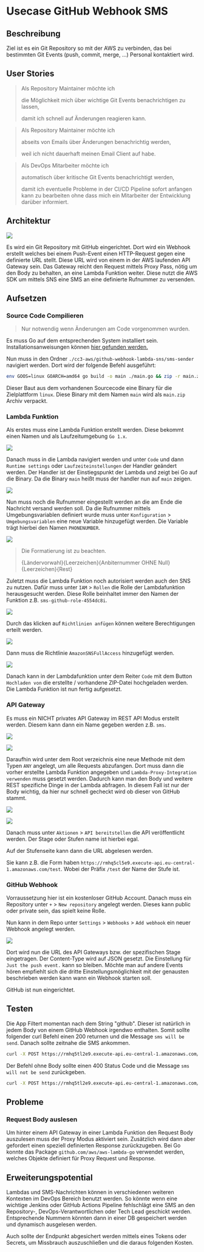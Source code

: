 # Usecase GitHub Webhook SMS

## Beschreibung

Ziel ist es ein Git Repository so mit der AWS zu verbinden, das bei bestimmten Git Events (push, commit, merge, ...) Personal kontaktiert wird.

## User Stories

> Als Repository Maintainer möchte ich
>
> die Möglichkeit mich über wichtige Git Events benachrichtigen zu lassen,
>
> damit ich schnell auf Änderungen reagieren kann.


> Als Repository Maintainer möchte ich
>
> abseits von Emails über Änderungen benachrichtig werden,
>
> weil ich nicht dauerhaft meinen Email Client auf habe.


> Als DevOps Mitarbeiter möchte ich
>
> automatisch über kritische Git Events benachrichtigt werden,
>
> damit ich eventuelle Probleme in der CI/CD Pipeline sofort anfangen kann zu bearbeiten ohne dass mich ein Mitarbeiter der Entwicklung darüber informiert.

## Architektur 

![](./images/architecture.png)

Es wird ein Git Repository mit GitHub eingerichtet.
Dort wird ein Webhook erstellt welches bei einem Push-Event einen HTTP-Request gegen eine definierte URL stellt.
Diese URL wird von einem in der AWS laufenden API Gateway sein.
Das Gateway reicht den Request mittels Proxy Pass, nötig um den Body zu behalten, an eine Lambda Funktion weiter.
Diese nutzt die AWS SDK um mittels SNS eine SMS an eine definierte Rufnummer zu versenden.

## Aufsetzen

### Source Code Compilieren

> Nur notwendig wenn Änderungen am Code vorgenommen wurden.

Es muss Go auf dem entsprechenden System installiert sein.
Installationsanweisungen können [hier gefunden werden.](https://golang.org/doc/install)

Nun muss in den Ordner `./cc3-aws/github-webhook-lambda-sns/sms-sender` navigiert werden.
Dort wird der folgende Befehl ausgeführt:

```bash
env GOOS=linux GOARCH=amd64 go build -o main ./main.go && zip -r main.zip main
```

Dieser Baut aus dem vorhandenen Sourcecode eine Binary für die Zielplattform `linux`.
Diese Binary mit dem Namen `main` wird als `main.zip` Archiv verpackt.

### Lambda Funktion

Als erstes muss eine Lambda Funktion erstellt werden.
Diese bekommt einen Namen und als Laufzeitumgebung `Go 1.x`.

![](./images/lambda_create.png)

Danach muss in die Lambda navigiert werden und unter `Code` und dann `Runtime settings` oder `Laufzeiteinstellungen` der Handler geändert werden.
Der Handler ist der Einstiegspunkt der Lambda und zeigt bei Go auf die Binary.
Da die Binary `main` heißt muss der handler nun auf `main` zeigen.

![](./images/lambda_runtime.png)

Nun muss noch die Rufnummer eingestellt werden an die am Ende die Nachricht versand werden soll.
Da die Rufnummer mittels Umgebungsvariablen definiert wurde muss unter `Konfiguration` > `Umgebungsvariablen` eine neue Variable hinzugefügt werden.
Die Variable trägt hierbei den Namen `PHONENUMBER`.

![](./images/lambda_env.png)

> Die Formatierung ist zu beachten.
>
> {Ländervorwahl}{Leerzeichen}{Anbiternummer OHNE Null}{Leerzeichen}{Rest}

Zuletzt muss die Lambda Funktion noch autorisiert werden auch den SNS zu nutzen.
Dafür muss unter `IAM` > `Rollen` die Rolle der Lambdafunktion herausgesucht werden.
Diese Rolle beinhaltet immer den Namen der Funktion z.B. `sms-github-role-4554dc8i`.

![](./images/lambda_role.png)

Durch das klicken auf `Richtlinien anfügen` können weitere Berechtigungen erteilt werden.

![](./images/lambda_role_overview.png)

Dann muss die Richtlinie `AmazonSNSFullAccess` hinzugefügt werden.

![](./images/lambda_permission.png)

Danach kann in der Lambdafunktion unter dem Reiter `Code` mit dem Button `Hochladen von` die erstellte / vorhandene ZIP-Datei hochgeladen werden.
Die Lambda Funktion ist nun fertig aufgesetzt.

### API Gateway 

Es muss ein NICHT privates API Gateway im REST API Modus erstellt werden.
Diesem kann dann ein Name gegeben werden z.B. `sms`.

![](./images/api_rest.png)

![](./images/api_name.png)

Daraufhin wird unter dem Root verzeichnis eine neue Methode mit dem Typen `ANY` angelegt, um alle Requests abzufangen.
Dort muss dann die vorher erstellte Lambda Funktion angegeben und `Lambda-Proxy-Integration verwenden` muss gesetzt werden.
Dadurch kann man den Body und weitere REST spezifiche Dinge in der Lambda abfragen.
In diesem Fall ist nur der Body wichtig, da hier nur schnell gecheckt wird ob dieser von GitHub stammt.

![](./images/api_method.png)

![](./images/api_method_def.png)

Danach muss unter `Aktionen` > `API bereitstellen` die API veröffentlicht werden.
Der Stage oder Stufen name ist hierbei egal.

Auf der Stufenseite kann dann die URL abgelesen werden.

Sie kann z.B. die Form haben `https://rmhq5cl5e9.execute-api.eu-central-1.amazonaws.com/test`.
Wobei der Präfix `/test` der Name der Stufe ist.

### GitHub Webhook

Vorraussetzung hier ist ein kostenloser GitHub Account.
Danach muss ein Repository unter `+` > `New repository` angelegt werden. 
Dieses kann public oder private sein, das spielt keine Rolle.

Nun kann in dem Repo unter `Settings` > `Webhooks` > `Add webhook` ein neuer Webhook angelegt werden.

![](./images/github-webhook.png)

Dort wird nun die URL des API Gateways bzw. der spezifischen Stage eingetragen.
Der Content-Type wird auf JSON gesetzt.
Die Einstellung für `Just the push event.` kann so bleiben.
Möchte man auf andere Events hören empfiehlt sich die dritte Einstellungsmöglichkeit mit der genausten beschrieben werden kann wann ein Webhook starten soll.

GitHub ist nun eingerichtet.

## Testen

Die App Filtert momentan nach dem String "github".
Dieser ist natürlich in jedem Body von einem GitHub Webhook irgendwo enthalten.
Somit sollte folgender curl Befehl einen 200 returnen und die Message `sms will be send`.
Danach sollte zeitnahe die SMS ankommen.

```bash
curl -X POST https://rmhq5tl2e9.execute-api.eu-central-1.amazonaws.com/test -d "github"
```

Der Befehl ohne Body sollte einen 400 Status Code und die Message `sms will not be send` zurückgeben.

```bash
curl -X POST https://rmhq5tl2e9.execute-api.eu-central-1.amazonaws.com/test -v
```

## Probleme 

### Request Body auslesen

Um hinter einem API Gateway in einer Lambda Funktion den Request Body auszulesen muss der Proxy Modus aktiviert sein.
Zusätzlich wird dann aber gefordert einen speziell definierten Response zurückzugeben.
Bei Go konnte das Package `github.com/aws/aws-lambda-go` verwendet werden, welches Objekte definiert für Proxy Request und Response.

## Erweiterungspotential

Lambdas und SMS-Nachrichten können in verschiedenen weiteren Kontexten im DevOps Bereich benutzt werden.
So könnte wenn eine wichtige Jenkins oder GitHub Actions Pipeline fehlschlägt eine SMS an den Repository-, DevOps-Verantwortlichen oder Tech Lead geschickt werden.
Entsprechende Nummern könnten dann in einer DB gespeichert werden und dynamisch ausgelesen werden.

Auch sollte der Endpunkt abgesichert werden mittels eines Tokens oder Secrets, um Missbrauch auszuschließen und die daraus folgenden Kosten.